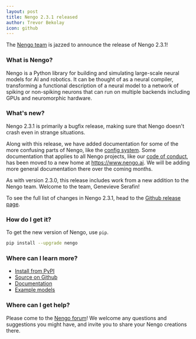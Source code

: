 ```yaml
---
layout: post
title: Nengo 2.3.1 released
author: Trevor Bekolay
icon: github
---
```


The [Nengo team](https://github.com/nengo/nengo/blob/master/CONTRIBUTORS.rst)
is jazzed to announce the release of Nengo 2.3.1!

### What is Nengo?

Nengo is a Python library for building and simulating
large-scale neural models for AI and robotics.
It can be thought of as a neural compiler,
transforming a functional description of a neural model
to a network of spiking or non-spiking neurons
that can run on multiple backends
including GPUs and neuromorphic hardware.

### What's new?

Nengo 2.3.1 is primarily a bugfix release,
making sure that Nengo doesn't crash
even in strange situations.

Along with this release,
we have added documentation
for some of the more confusing parts of Nengo,
like the
[config system](https://www.nengo.ai/nengo/examples/config_quirks.html).
Some documentation that applies to all Nengo projects,
like our [code of conduct](https://www.nengo.ai/conduct.html),
has been moved to a new home
at <https://www.nengo.ai>.
We will be adding more general documentation
there over the coming months.

As with version 2.3.0,
this release includes work
from a new addition to the Nengo team.
Welcome to the team, Genevieve Serafin!

To see the full list of changes in Nengo 2.3.1, head to the
[Github release page](https://github.com/nengo/nengo/releases/tag/v2.3.1).

### How do I get it?

To get the new version of Nengo, use `pip`.

```bash
pip install --upgrade nengo
```

### Where can I learn more?

- [Install from PyPI](https://pypi.python.org/pypi/nengo)
- [Source on Github](https://github.com/nengo/nengo)
- [Documentation](https://www.nengo.ai/nengo/)
- [Example models](https://www.nengo.ai/nengo/examples.html)

### Where can I get help?

Please come to the [Nengo forum](https://forum.nengo.ai/)!
We welcome any questions and suggestions you might have,
and invite you to share your Nengo creations there.
